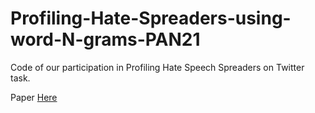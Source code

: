 # Profiling-Hate-Spreaders-using-word-N-grams-PAN21
Code of our participation in Profiling Hate Speech Spreaders on Twitter task.

Paper [Here](https://pan.webis.de/downloads/publications/papers/alcaniz_2021.pdf)
